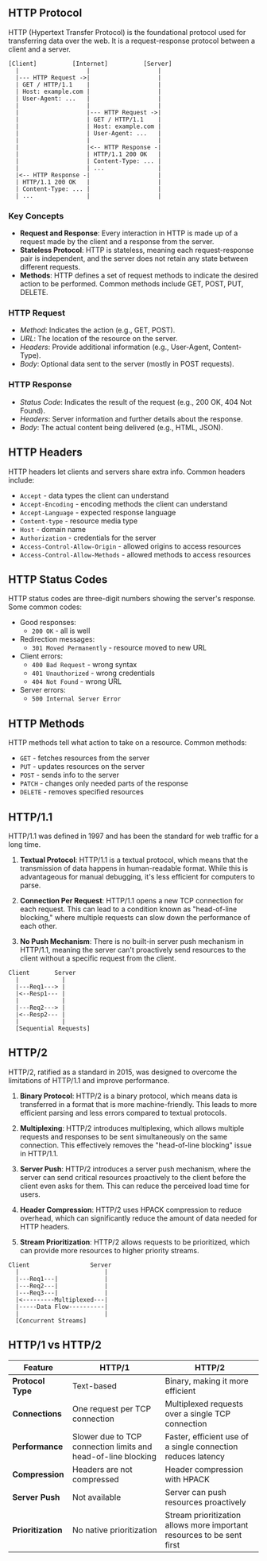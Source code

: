 ## HTTP Protocol

HTTP (Hypertext Transfer Protocol) is the foundational protocol used for transferring data over the web. It is a request-response protocol between a client and a server.

```
[Client]          [Internet]          [Server]
  |                   |                   |
  |--- HTTP Request ->|                   |
  | GET / HTTP/1.1    |                   |
  | Host: example.com |                   |
  | User-Agent: ...   |                   |
  |                   |                   |
  |                   |--- HTTP Request ->|
  |                   | GET / HTTP/1.1    |
  |                   | Host: example.com |
  |                   | User-Agent: ...   |
  |                   |                   |
  |                   |<-- HTTP Response -|
  |                   | HTTP/1.1 200 OK   |
  |                   | Content-Type: ... |
  |                   | ...               |
  |<-- HTTP Response -|                   |
  | HTTP/1.1 200 OK   |                   |
  | Content-Type: ... |                   |
  | ...               |                   |
```

### Key Concepts

- **Request and Response**: Every interaction in HTTP is made up of a request made by the client and a response from the server.
- **Stateless Protocol**: HTTP is stateless, meaning each request-response pair is independent, and the server does not retain any state between different requests.
- **Methods**: HTTP defines a set of request methods to indicate the desired action to be performed. Common methods include GET, POST, PUT, DELETE.

### HTTP Request

- *Method*: Indicates the action (e.g., GET, POST).
- *URL*: The location of the resource on the server.
- *Headers*: Provide additional information (e.g., User-Agent, Content-Type).
- *Body*: Optional data sent to the server (mostly in POST requests).

### HTTP Response

- *Status Code*: Indicates the result of the request (e.g., 200 OK, 404 Not Found).
- *Headers*: Server information and further details about the response.
- *Body*: The actual content being delivered (e.g., HTML, JSON).

## HTTP Headers

HTTP headers let clients and servers share extra info. Common headers include:

- `Accept` - data types the client can understand
- `Accept-Encoding` - encoding methods the client can understand
- `Accept-Language` - expected response language
- `Content-type` - resource media type
- `Host` - domain name
- `Authorization` - credentials for the server
- `Access-Control-Allow-Origin` - allowed origins to access resources
- `Access-Control-Allow-Methods` - allowed methods to access resources

## HTTP Status Codes

HTTP status codes are three-digit numbers showing the server's response. Some common codes:

- Good responses:
  - `200 OK` - all is well
- Redirection messages:
  - `301 Moved Permanently` - resource moved to new URL
- Client errors:
  - `400 Bad Request` - wrong syntax
  - `401 Unauthorized` - wrong credentials
  - `404 Not Found` - wrong URL
- Server errors:
  - `500 Internal Server Error`

## HTTP Methods

HTTP methods tell what action to take on a resource. Common methods:

- `GET` - fetches resources from the server
- `PUT` - updates resources on the server
- `POST` - sends info to the server
- `PATCH` - changes only needed parts of the response
- `DELETE` - removes specified resources

## HTTP/1.1

HTTP/1.1 was defined in 1997 and has been the standard for web traffic for a long time.

1. **Textual Protocol**: HTTP/1.1 is a textual protocol, which means that the transmission of data happens in human-readable format. While this is advantageous for manual debugging, it's less efficient for computers to parse.

2. **Connection Per Request**: HTTP/1.1 opens a new TCP connection for each request. This can lead to a condition known as "head-of-line blocking," where multiple requests can slow down the performance of each other.

3. **No Push Mechanism**: There is no built-in server push mechanism in HTTP/1.1, meaning the server can't proactively send resources to the client without a specific request from the client.

```
Client       Server
  |            |
  |---Req1---> |
  |<--Resp1--- |
  |            |
  |---Req2---> |
  |<--Resp2--- |
  |            |
  [Sequential Requests]
```

## HTTP/2

HTTP/2, ratified as a standard in 2015, was designed to overcome the limitations of HTTP/1.1 and improve performance.

1. **Binary Protocol**: HTTP/2 is a binary protocol, which means data is transferred in a format that is more machine-friendly. This leads to more efficient parsing and less errors compared to textual protocols.

2. **Multiplexing**: HTTP/2 introduces multiplexing, which allows multiple requests and responses to be sent simultaneously on the same connection. This effectively removes the "head-of-line blocking" issue in HTTP/1.1.

3. **Server Push**: HTTP/2 introduces a server push mechanism, where the server can send critical resources proactively to the client before the client even asks for them. This can reduce the perceived load time for users.

4. **Header Compression**: HTTP/2 uses HPACK compression to reduce overhead, which can significantly reduce the amount of data needed for HTTP headers.

5. **Stream Prioritization**: HTTP/2 allows requests to be prioritized, which can provide more resources to higher priority streams.

```
Client                 Server
  |                        |
  |---Req1---|             |
  |---Req2---|             |
  |---Req3---|             |
  |<---------Multiplexed---|
  |-----Data Flow----------|
  |                        |
  [Concurrent Streams]
```

## HTTP/1 vs HTTP/2

| Feature           | HTTP/1                        | HTTP/2                          |
|-------------------|-------------------------------|---------------------------------|
| **Protocol Type** | Text-based                    | Binary, making it more efficient|
| **Connections**   | One request per TCP connection| Multiplexed requests over a single TCP connection |
| **Performance**   | Slower due to TCP connection limits and head-of-line blocking | Faster, efficient use of a single connection reduces latency |
| **Compression**   | Headers are not compressed    | Header compression with HPACK   |
| **Server Push**   | Not available                 | Server can push resources proactively |
| **Prioritization**| No native prioritization      | Stream prioritization allows more important resources to be sent first |
